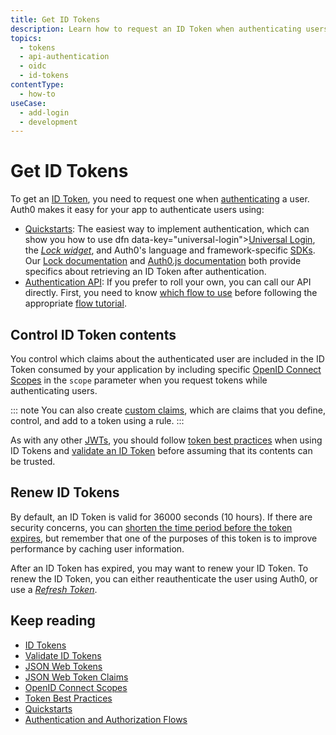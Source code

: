 ```yaml
---
title: Get ID Tokens
description: Learn how to request an ID Token when authenticating users that includes claims about the user by including OIDC scopes.
topics:
  - tokens
  - api-authentication
  - oidc
  - id-tokens
contentType:
  - how-to
useCase:
  - add-login
  - development
---
```

# Get ID Tokens

To get an [ID Token](/tokens/concepts/id-tokens), you need to request one when [authenticating](/application-auth) a user. Auth0 makes it easy for your app to authenticate users using:

* [Quickstarts](/quickstarts): The easiest way to implement authentication, which can show you how to use dfn data-key="universal-login">[Universal Login](/universal-login)</dfn>, the <dfn data-key="lock">[Lock widget](/lock)</dfn>, and Auth0's language and framework-specific [SDKs](/libraries#sdks). Our [Lock documentation](/libraries/lock) and [Auth0.js documentation](/libraries/auth0js) both provide specifics about retrieving an ID Token after authentication.
* [Authentication API](/api/authentication): If you prefer to roll your own, you can call our API directly. First, you need to know [which flow to use](/api-auth/which-oauth-flow-to-use) before following the appropriate [flow tutorial](/flows).

## Control ID Token contents

You control which claims about the authenticated user are included in the ID Token consumed by your application by including specific [OpenID Connect Scopes](/scopes/current/oidc-scopes) in the `scope` parameter when you request tokens while authenticating users.

::: note 
You can also create [custom claims](/tokens/concepts/jwt-claims#custom-claims), which are claims that you define, control, and add to a token using a rule. 
:::

As with any other [JWTs](/tokens/concepts/jwts#security), you should follow [token best practices](/best-practices/token-best-practices) when using ID Tokens and [validate an ID Token](/tokens/guides/validate-id-tokens) before assuming that its contents can be trusted.

## Renew ID Tokens

By default, an ID Token is valid for 36000 seconds (10 hours). If there are security concerns, you can [shorten the time period before the token expires](/dashboard/guides/applications/update-token-lifetime), but remember that one of the purposes of this token is to improve performance by caching user information. 

After an ID Token has expired, you may want to renew your ID Token. To renew the ID Token, you can either reauthenticate the user using Auth0, or use a <dfn data-key="refresh-token">[Refresh Token](/tokens/concepts/refresh-tokens)</dfn>.

## Keep reading

* [ID Tokens](/tokens/concepts/id-tokens)
* [Validate ID Tokens](/tokens/guides/validate-id-tokens)
* [JSON Web Tokens](/tokens/concepts/jwts)
* [JSON Web Token Claims](/tokens/concepts/jwt-claims)
* [OpenID Connect Scopes](/scopes/oidc-scopes)
* [Token Best Practices](/best-practices/token-best-practices)
* [Quickstarts](/quickstarts)
* [Authentication and Authorization Flows](/flows)